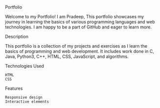 Portfolio

Welcome to my Portfolio! I am Pradeep, This portfolio showcases my journey in learning the basics of various programming languages and web technologies. I am happy to be a part of GitHub and eager to learn more.

Description

This portfolio is a collection of my projects and exercises as I learn the basics of programming and web development. It includes work done in C, Java, Python3, C++, HTML, CSS, JavaScript, and algorithms.

Technologies Used

    HTML
    CSS

Features

    Responsive design
    Interactive elements
